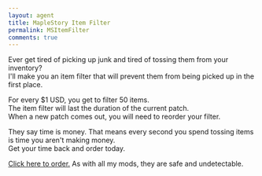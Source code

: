 ```yaml
---
layout: agent
title: MapleStory Item Filter
permalink: MSItemFilter
comments: true
---
```

Ever get tired of picking up junk and tired of tossing them from your inventory?  
I'll make you an item filter that will prevent them from being picked up in the first place.  

For every $1 USD, you get to filter 50 items.  
The item filter will last the duration of the current patch.  
When a new patch comes out, you will need to reorder your filter.  

They say time is money. 
That means every second you spend tossing items is time you aren't making money.  
Get your time back and order today.

[Click here to order.](https://shop.betaleaf.net/item/item-filter)
As with all my mods, they are safe and undetectable.  
